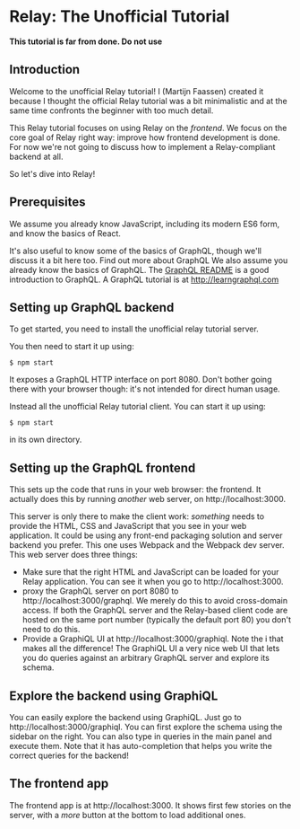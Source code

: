 Relay: The Unofficial Tutorial
==============================

**This tutorial is far from done. Do not use**

Introduction
------------

Welcome to the unofficial Relay tutorial! I (Martijn Faassen) created it
because I thought the official Relay tutorial was a bit minimalistic and
at the same time confronts the beginner with too much detail.

This Relay tutorial focuses on using Relay on the *frontend*. We focus
on the core goal of Relay right way: improve how frontend development is
done. For now we're not going to discuss how to implement a
Relay-compliant backend at all.

So let's dive into Relay!

Prerequisites
-------------

We assume you already know JavaScript, including its modern ES6 form,
and know the basics of React.

It's also useful to know some of the basics of GraphQL, though we'll
discuss it a bit here too. Find out more about GraphQL We also assume
you already know the basics of GraphQL. The [GraphQL
README](https://github.com/facebook/graphql/blob/master/README.md) is
a good introduction to GraphQL. A GraphQL tutorial is at
<http://learngraphql.com>

Setting up GraphQL backend
--------------------------

To get started, you need to install the unofficial relay tutorial
server.

You then need to start it up using:

    $ npm start

It exposes a GraphQL HTTP interface on port 8080. Don't bother going
there with your browser though: it's not intended for direct human
usage.

Instead all the unofficial Relay tutorial client. You can start it up
using:

    $ npm start

in its own directory.

Setting up the GraphQL frontend
-------------------------------

This sets up the code that runs in your web browser: the frontend. It
actually does this by running *another* web server, on
http://localhost:3000.

This server is only there to make the client work: *something* needs to
provide the HTML, CSS and JavaScript that you see in your web
application. It could be using any front-end packaging solution and
server backend you prefer. This one uses Webpack and the Webpack dev
server. This web server does three things:

-   Make sure that the right HTML and JavaScript can be loaded for your
    Relay application. You can see it when you go to
    http://localhost:3000.
-   proxy the GraphQL server on port 8080 to
    http://localhost:3000/graphql. We merely do this to avoid
    cross-domain access. If both the GraphQL server and the Relay-based
    client code are hosted on the same port number (typically the
    default port 80) you don't need to do this.
-   Provide a GraphiQL UI at http://localhost:3000/graphiql. Note the i
    that makes all the difference! The GraphiQL UI a very nice web UI
    that lets you do queries against an arbitrary GraphQL server and
    explore its schema.

Explore the backend using GraphiQL
----------------------------------

You can easily explore the backend using GraphiQL. Just go to
http://localhost:3000/graphiql. You can first explore the schema using
the sidebar on the right. You can also type in queries in the main panel
and execute them. Note that it has auto-completion that helps you write
the correct queries for the backend!

The frontend app
----------------

The frontend app is at http://localhost:3000. It shows first few stories
on the server, with a *more* button at the bottom to load additional
ones.
